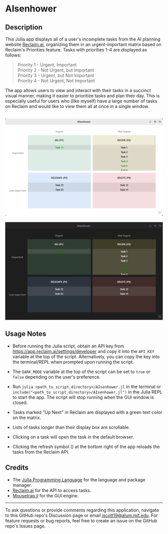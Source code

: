# AIsenhower
## Description
This Julia app displays all of a user's incomplete tasks from the AI planning website [Reclaim.ai](https://app.reclaim.ai), organizing them in an urgent-important matrix based on Reclaim's Priorities feature. Tasks with priorities 1-4 are displayed as follows:

  > Priority 1 - Urgent, Important<br>
  > Priority 2 - Not Urgent, but Important<br>
  >  Priority 3 - Urgent, but Not Important<br>
  > Priority 4 - Not Urgent, Not Important<br>

The app allows users to view and interact with their tasks in a succinct visual manner, making it easier to prioritize tasks and plan their day. This is especially useful for users who (like myself) have a large number of tasks on Reclaim and would like to view them all at once in a single window.

<!-- | AIsenhower (Light Mode) |:-:| AIsenhower (Dark Mode) |
|-------------------------|:-:|------------------------| -->
     ![AIsenhower Screenshot - Light Mode](images/example_light.png)            ![AIsenhower Screenshot - Dark Mode](images/example_dark.png)
  
## Usage Notes

- Before running the Julia script, obtain an API key from https://app.reclaim.ai/settings/developer and copy it into the `API_KEY` variable at the top of the script. Alternatively, you can copy the key into the terminal/REPL when prompted upon running the script.

- The `DARK_MODE` variable at the top of the script can be set to `true` or `false` depending on the user's preference.

- Run `julia <path_to_script_directory>/AIsenhower.jl` in the terminal or `include("<path_to_script_directory>/AIsenhower.jl")` in the Julia REPL to start the app. The script will stop running when the GUI window is closed.

- Tasks marked "Up Next" in Reclaim are displayed with a green text color on the matrix.

- Lists of tasks longer than their display box are scrollable.

- Clicking on a task will open the task in the default browser.

- Clicking the refresh symbol () at the bottom right of the app reloads the tasks from the Reclaim API.

## Credits

  - The [Julia Programming Language](https://julialang.org/) for the language and package manager.
  - [Reclaim.ai](https://app.reclaim.ai) for the API to access tasks.
  - [Mousetrap.jl](https://github.com/Clemapfel/mousetrap.jl) for the GUI engine.

---
To ask questions or provide comments regarding this application, navigate to this GitHub repo's Discussion page or email [jscott19@alum.mit.edu](mailto:jscott19@alum.mit.edu). For feature requests or bug reports, feel free to create an issue on the GitHub repo's Issues page.